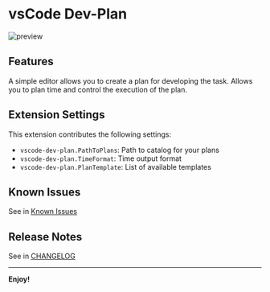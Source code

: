 # vsCode Dev-Plan

![preview](vscode-dev-plan-preview.png)

## Features

A simple editor allows you to create a plan for developing the task.
Allows you to plan time and control the execution of the plan.

## Extension Settings

This extension contributes the following settings:

* `vscode-dev-plan.PathToPlans`: Path to catalog for your plans
* `vscode-dev-plan.TimeFormat`: Time output format
* `vscode-dev-plan.PlanTemplate`: List of available templates

## Known Issues

See in [Known Issues](KnownIssues.md)

## Release Notes

See in [CHANGELOG](CHANGELOG.md)

-----------------------------------------------------------------------------------------------------------

**Enjoy!**
